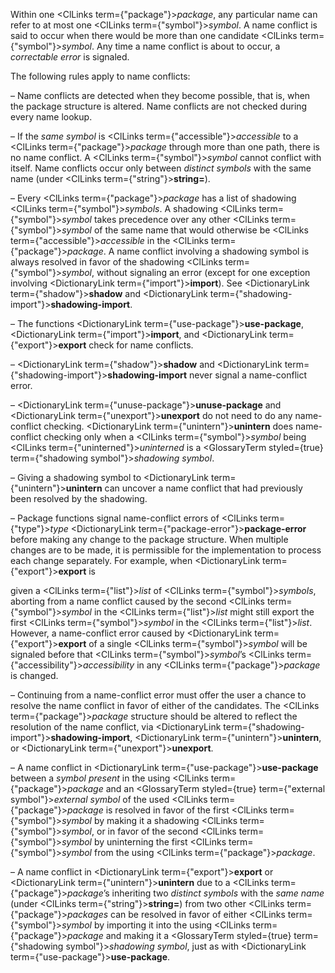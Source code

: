  



Within one <ClLinks  term={"package"}><i>package</i></ClLinks>, any particular name can refer to at most one <ClLinks  term={"symbol"}><i>symbol</i></ClLinks>. A name conflict is said to occur when there would be more than one candidate <ClLinks  term={"symbol"}><i>symbol</i></ClLinks>. Any time a name conflict is about to occur, a *correctable error* is signaled. 



The following rules apply to name conflicts: 



– Name conflicts are detected when they become possible, that is, when the package structure is altered. Name conflicts are not checked during every name lookup. 



– If the *same symbol* is <ClLinks  term={"accessible"}><i>accessible</i></ClLinks> to a <ClLinks  term={"package"}><i>package</i></ClLinks> through more than one path, there is no name conflict. A <ClLinks  term={"symbol"}><i>symbol</i></ClLinks> cannot conflict with itself. Name conflicts occur only between *distinct symbols* with the same name (under <ClLinks  term={"string"}><b>string=</b></ClLinks>). 



– Every <ClLinks  term={"package"}><i>package</i></ClLinks> has a list of shadowing <ClLinks  term={"symbol"}><i>symbols</i></ClLinks>. A shadowing <ClLinks  term={"symbol"}><i>symbol</i></ClLinks> takes precedence over any other <ClLinks  term={"symbol"}><i>symbol</i></ClLinks> of the same name that would otherwise be <ClLinks  term={"accessible"}><i>accessible</i></ClLinks> in the <ClLinks  term={"package"}><i>package</i></ClLinks>. A name conflict involving a shadowing symbol is always resolved in favor of the shadowing <ClLinks  term={"symbol"}><i>symbol</i></ClLinks>, without signaling an error (except for one exception involving <DictionaryLink  term={"import"}><b>import</b></DictionaryLink>). See <DictionaryLink  term={"shadow"}><b>shadow</b></DictionaryLink> and <DictionaryLink  term={"shadowing-import"}><b>shadowing-import</b></DictionaryLink>. 



– The functions <DictionaryLink  term={"use-package"}><b>use-package</b></DictionaryLink>, <DictionaryLink  term={"import"}><b>import</b></DictionaryLink>, and <DictionaryLink  term={"export"}><b>export</b></DictionaryLink> check for name conflicts. 



– <DictionaryLink  term={"shadow"}><b>shadow</b></DictionaryLink> and <DictionaryLink  term={"shadowing-import"}><b>shadowing-import</b></DictionaryLink> never signal a name-conflict error. 



– <DictionaryLink  term={"unuse-package"}><b>unuse-package</b></DictionaryLink> and <DictionaryLink  term={"unexport"}><b>unexport</b></DictionaryLink> do not need to do any name-conflict checking. <DictionaryLink  term={"unintern"}><b>unintern</b></DictionaryLink> does name-conflict checking only when a <ClLinks  term={"symbol"}><i>symbol</i></ClLinks> being <ClLinks  term={"uninterned"}><i>uninterned</i></ClLinks> is a <GlossaryTerm styled={true} term={"shadowing symbol"}><i>shadowing symbol</i></GlossaryTerm>. 



– Giving a shadowing symbol to <DictionaryLink  term={"unintern"}><b>unintern</b></DictionaryLink> can uncover a name conflict that had previously been resolved by the shadowing. 



– Package functions signal name-conflict errors of <ClLinks  term={"type"}><i>type</i></ClLinks> <DictionaryLink  term={"package-error"}><b>package-error</b></DictionaryLink> before making any change to the package structure. When multiple changes are to be made, it is permissible for the implementation to process each change separately. For example, when <DictionaryLink  term={"export"}><b>export</b></DictionaryLink> is 







 



 



given a <ClLinks  term={"list"}><i>list</i></ClLinks> of <ClLinks  term={"symbol"}><i>symbols</i></ClLinks>, aborting from a name conflict caused by the second <ClLinks  term={"symbol"}><i>symbol</i></ClLinks> in the <ClLinks  term={"list"}><i>list</i></ClLinks> might still export the first <ClLinks  term={"symbol"}><i>symbol</i></ClLinks> in the <ClLinks  term={"list"}><i>list</i></ClLinks>. However, a name-conflict error caused by <DictionaryLink  term={"export"}><b>export</b></DictionaryLink> of a single <ClLinks  term={"symbol"}><i>symbol</i></ClLinks> will be signaled before that <ClLinks  term={"symbol"}><i>symbol</i></ClLinks>’s <ClLinks  term={"accessibility"}><i>accessibility</i></ClLinks> in any <ClLinks  term={"package"}><i>package</i></ClLinks> is changed. 



– Continuing from a name-conflict error must offer the user a chance to resolve the name conflict in favor of either of the candidates. The <ClLinks  term={"package"}><i>package</i></ClLinks> structure should be altered to reflect the resolution of the name conflict, via <DictionaryLink  term={"shadowing-import"}><b>shadowing-import</b></DictionaryLink>, <DictionaryLink  term={"unintern"}><b>unintern</b></DictionaryLink>, or <DictionaryLink  term={"unexport"}><b>unexport</b></DictionaryLink>. 



– A name conflict in <DictionaryLink  term={"use-package"}><b>use-package</b></DictionaryLink> between a *symbol present* in the using <ClLinks  term={"package"}><i>package</i></ClLinks> and an <GlossaryTerm styled={true} term={"external symbol"}><i>external symbol</i></GlossaryTerm> of the used <ClLinks  term={"package"}><i>package</i></ClLinks> is resolved in favor of the first <ClLinks  term={"symbol"}><i>symbol</i></ClLinks> by making it a shadowing <ClLinks  term={"symbol"}><i>symbol</i></ClLinks>, or in favor of the second <ClLinks  term={"symbol"}><i>symbol</i></ClLinks> by uninterning the first <ClLinks  term={"symbol"}><i>symbol</i></ClLinks> from the using <ClLinks  term={"package"}><i>package</i></ClLinks>. 



– A name conflict in <DictionaryLink  term={"export"}><b>export</b></DictionaryLink> or <DictionaryLink  term={"unintern"}><b>unintern</b></DictionaryLink> due to a <ClLinks  term={"package"}><i>package</i></ClLinks>’s inheriting two *distinct symbols* with the *same name* (under <ClLinks  term={"string"}><b>string=</b></ClLinks>) from two other <ClLinks  term={"package"}><i>packages</i></ClLinks> can be resolved in favor of either <ClLinks  term={"symbol"}><i>symbol</i></ClLinks> by importing it into the using <ClLinks  term={"package"}><i>package</i></ClLinks> and making it a <GlossaryTerm styled={true} term={"shadowing symbol"}><i>shadowing symbol</i></GlossaryTerm>, just as with <DictionaryLink  term={"use-package"}><b>use-package</b></DictionaryLink>. 



